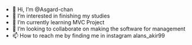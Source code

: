 - 👋 Hi, I’m @Asgard-chan
- 👀 I’m interested in finishing my studies
- 🌱 I’m currently learning MVC Project
- 💞️ I’m looking to collaborate on making the software for management
- 📫 How to reach me by finding me in instagram alans_akir99

<!---
Asgard-chan/Asgard-chan is a ✨ special ✨ repository because its `README.md` (this file) appears on your GitHub profile.
You can click the Preview link to take a look at your changes.
--->
